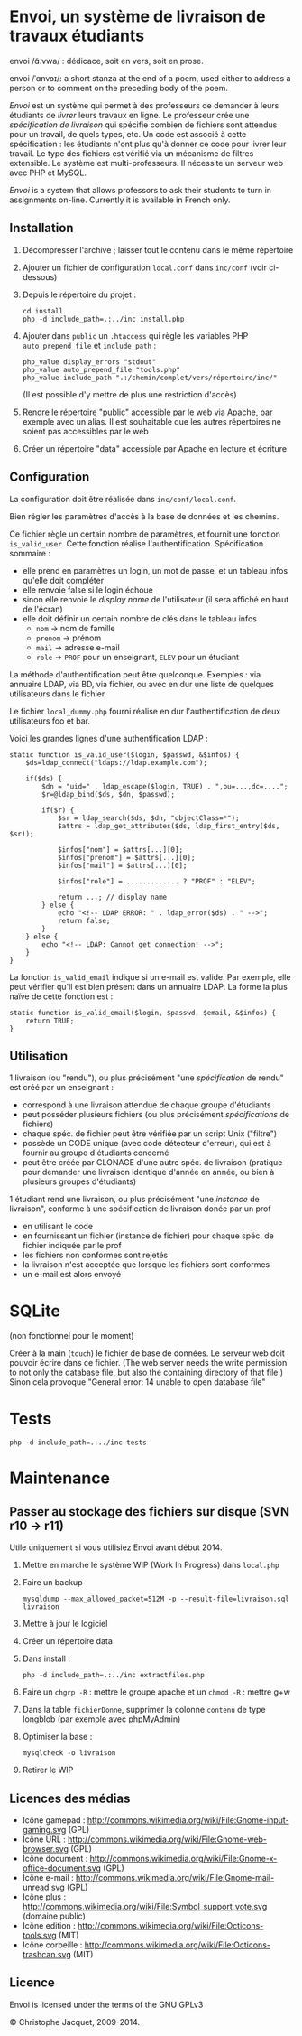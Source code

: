 # Envoi, un système de livraison de travaux étudiants

envoi /ɑ̃.vwa/ : dédicace, soit en vers, soit en prose.

envoi /ˈɑnvɔɪ/: a short stanza at the end of a poem, used either to address a person or to comment on the preceding body of the poem.

_Envoi_ est un système qui permet à des professeurs de demander à leurs étudiants de _livrer_ leurs travaux en ligne. Le professeur crée une _spécification de livraison_ qui spécifie combien de fichiers sont attendus pour un travail, de quels types, etc. Un code est associé à cette spécification : les étudiants n'ont plus qu'à donner ce code pour livrer leur travail. Le type des fichiers est vérifié via un mécanisme de filtres extensible. Le système est multi-professeurs. Il nécessite un serveur web avec PHP et MySQL.

_Envoi_ is a system that allows professors to ask their students to turn in assignments on-line. Currently it is available in French only.


## Installation

1. Décompresser l'archive ; laisser tout le contenu dans le même répertoire

2. Ajouter un fichier de configuration `local.conf` dans `inc/conf` (voir ci-dessous)

3. Depuis le répertoire du projet :
   ```
   cd install
   php -d include_path=.:../inc install.php
   ```

4. Ajouter dans `public` un `.htaccess` qui règle les variables PHP `auto_prepend_file`
et `include_path` :
   
   ```
   php_value display_errors "stdout"
   php_value auto_prepend_file "tools.php"
   php_value include_path ".:/chemin/complet/vers/répertoire/inc/"
   ```
   
   (Il est possible d'y mettre de plus une restriction d'accès)

5. Rendre le répertoire "public" accessible par le web via Apache, 
par exemple avec un alias. Il est souhaitable que les autres répertoires ne soient pas accessibles par le web

6. Créer un répertoire "data" accessible par Apache en lecture et écriture



## Configuration

La configuration doit être réalisée dans `inc/conf/local.conf`.

Bien régler les paramètres d'accès à la base de données et les chemins.

Ce fichier règle un certain nombre de paramètres, et fournit une fonction
`is_valid_user`. Cette fonction réalise l'authentification. Spécification sommaire :
 - elle prend en paramètres un login, un mot de passe, et un tableau infos qu'elle doit compléter
 - elle renvoie false si le login échoue
 - sinon elle renvoie le _display name_ de l'utilisateur (il sera affiché en haut de l'écran)
 - elle doit définir un certain nombre de clés dans le tableau infos
    - `nom` -> nom de famille
    - `prenom` -> prénom
    - `mail` -> adresse e-mail
    - `role` -> `PROF` pour un enseignant, `ELEV` pour un étudiant

La méthode d'authentification peut être quelconque. Exemples : via annuaire LDAP,
via BD, via fichier, ou avec en dur une liste de quelques utilisateurs dans le fichier.

Le fichier `local_dummy.php` fourni réalise en dur l'authentification de deux utilisateurs
foo et bar.

Voici les grandes lignes d'une authentification LDAP :

    static function is_valid_user($login, $passwd, &$infos) {
        $ds=ldap_connect("ldaps://ldap.example.com");

        if($ds) {
            $dn = "uid=" . ldap_escape($login, TRUE) . ",ou=...,dc=....";
            $r=@ldap_bind($ds, $dn, $passwd);

            if($r) {
                $sr = ldap_search($ds, $dn, "objectClass=*");
                $attrs = ldap_get_attributes($ds, ldap_first_entry($ds, $sr));

                $infos["nom"] = $attrs[...][0];
                $infos["prenom"] = $attrs[...][0];
                $infos["mail"] = $attrs[...][0];

                $infos["role"] = ............. ? "PROF" : "ELEV";

                return ...; // display name
            } else {
                echo "<!-- LDAP ERROR: " . ldap_error($ds) . " -->";
                return false;
            }
        } else {
            echo "<!-- LDAP: Cannot get connection! -->";
        }
    }


La fonction `is_valid_email` indique si un e-mail est valide. Par exemple, elle
peut vérifier qu'il est bien présent dans un annuaire LDAP. La forme la plus
naïve de cette fonction est :

    static function is_valid_email($login, $passwd, $email, &$infos) {
        return TRUE;
    }



## Utilisation

1 livraison (ou "rendu"), ou plus précisément "une *spécification* de rendu" est créé par un enseignant :
 - correspond à une livraison attendue de chaque groupe d'étudiants
 - peut posséder plusieurs fichiers (ou plus précisément *spécifications* de fichiers)
 - chaque spéc. de fichier peut être vérifiée par un script Unix ("filtre")
 - possède un CODE unique (avec code détecteur d'erreur), qui est à fournir au groupe d'étudiants concerné
 - peut être créée par CLONAGE d'une autre spéc. de livraison (pratique pour demander une livraison
identique d'année en année, ou bien à plusieurs groupes d'étudiants)

1 étudiant rend une livraison, ou plus précisément "une *instance* de livraison", conforme à une spécification
de livraison donée par un prof
 - en utilisant le code
 - en fournissant un fichier (instance de fichier) pour chaque spéc. de fichier indiquée par le prof
 - les fichiers non conformes sont rejetés
 - la livraison n'est acceptée que lorsque les fichiers sont conformes
 - un e-mail est alors envoyé


# SQLite

(non fonctionnel pour le moment)

Créer à la main (`touch`) le fichier de base de données.
Le serveur web doit pouvoir écrire dans ce fichier. (The web server needs the write permission to not only the database file, but also the containing directory of that file.)
Sinon cela provoque "General error: 14 unable to open database file"



# Tests

```
php -d include_path=.:../inc tests
```


# Maintenance

## Passer au stockage des fichiers sur disque (SVN r10 -> r11)

Utile uniquement si vous utilisiez Envoi avant début 2014.

1. Mettre en marche le système WIP (Work In Progress) dans `local.php`

2. Faire un backup
   
   ```
   mysqldump --max_allowed_packet=512M -p --result-file=livraison.sql livraison
   ```

3. Mettre à jour le logiciel

4. Créer un répertoire data

5. Dans install :
   ```
   php -d include_path=.:../inc extractfiles.php
   ```

6. Faire un `chgrp -R` : mettre le groupe apache et un `chmod -R` : mettre g+w

7. Dans la table `fichierDonne`, supprimer la colonne `contenu` de type longblob
(par exemple avec phpMyAdmin)

8. Optimiser la base :
   
   ```
   mysqlcheck -o livraison
   ```

9. Retirer le WIP


## Licences des médias

- Icône gamepad : http://commons.wikimedia.org/wiki/File:Gnome-input-gaming.svg (GPL)
- Icône URL : http://commons.wikimedia.org/wiki/File:Gnome-web-browser.svg (GPL)
- Icône document : http://commons.wikimedia.org/wiki/File:Gnome-x-office-document.svg (GPL)
- Icône e-mail : http://commons.wikimedia.org/wiki/File:Gnome-mail-unread.svg (GPL)
- Icône plus : http://commons.wikimedia.org/wiki/File:Symbol_support_vote.svg (domaine public)
- Icône edition : http://commons.wikimedia.org/wiki/File:Octicons-tools.svg (MIT)
- Icône corbeille : http://commons.wikimedia.org/wiki/File:Octicons-trashcan.svg (MIT)

## Licence

Envoi is licensed under the terms of the GNU GPLv3

© Christophe Jacquet, 2009-2014.